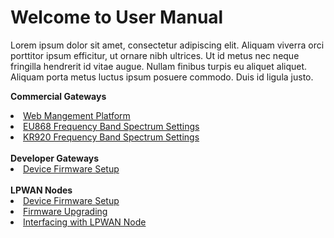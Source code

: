 # Welcome to User Manual

Lorem ipsum dolor sit amet, consectetur adipiscing elit. Aliquam viverra orci porttitor ipsum efficitur, ut ornare nibh ultrices. Ut id metus nec neque fringilla hendrerit id vitae augue. Nullam finibus turpis eu aliquet aliquet. Aliquam porta metus luctus ipsum posuere commodo. Duis id ligula justo.

<b><summary>Commercial Gateways</summary></b>
<li><a href="/en-us/user-manual/web-management-platform/">Web Mangement Platform</a></li>
<li><a href="/en-us/user-manual/eu868-spectrum-settings-guide.html">EU868 Frequency Band Spectrum Settings</a></li>
<li><a href="/en-us/user-manual/kr920-spectrum-settings-guide.html">KR920 Frequency Band Spectrum Settings</a></li>
<br>
<b><summary>Developer Gateways</summary></b>
<li><a href="/en-us/user-manual/developer-gateways/firmware-burning/">Device Firmware Setup</a></li>
<br>
<b><summary>LPWAN Nodes</summary></b>
<li><a href="/en-us/user-manual/firmware-burning/">Device Firmware Setup</a></li>
<li><a href="/en-us/user-manual/firmware-upgrading/">Firmware Upgrading</a></li>
<li><a href="/en-us/user-manual/interfacing-with-lpwan-nodes/">Interfacing with LPWAN Node</a></li>
